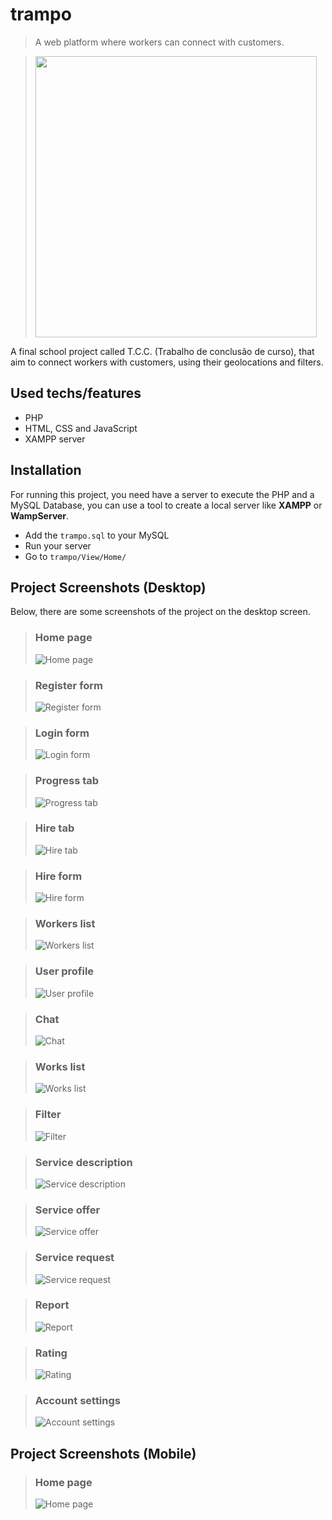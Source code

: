 # trampo
> A web platform where workers can connect with customers.


> <img src="assets/trampo_logo.png" width="450">


A final school project called T.C.C. (Trabalho de conclusão de curso), that aim to connect workers with customers, using their geolocations and filters.

## Used techs/features

- PHP
- HTML, CSS and JavaScript
- XAMPP server

## Installation

For running this project, you need have a server to execute the PHP and a MySQL Database, you can use a tool to create a local server like **XAMPP** or **WampServer**.

- Add the `trampo.sql` to your MySQL
- Run your server
- Go to `trampo/View/Home/`


## Project Screenshots (Desktop)

Below, there are some screenshots of the project on the desktop screen.

> ### Home page
> ![Home page](assets/web/1.png)

> ### Register form
> ![Register form](assets/web/2.png)

> ### Login form
> ![Login form](assets/web/3.png)

> ### Progress tab
> ![Progress tab](assets/web/4.png)

> ### Hire tab
> ![Hire tab](assets/web/5.png)

> ### Hire form
> ![Hire form](assets/web/6.png)

> ### Workers list
> ![Workers list](assets/web/7.png)

> ### User profile
> ![User profile](assets/web/8.png)

> ### Chat
> ![Chat](assets/web/9.png)

> ### Works list
> ![Works list](assets/web/10.png)

> ### Filter
> ![Filter](assets/web/11.png)

> ### Service description
> ![Service description](assets/web/12.png)

> ### Service offer
> ![Service offer](assets/web/13.png)


> ### Service request
> ![Service request](assets/web/14.png)

> ### Report
> ![Report](assets/web/16.png)

> ### Rating
> ![Rating](assets/web/18.png)

> ### Account settings
> ![Account settings](assets/web/account.png)

## Project Screenshots (Mobile)

> ### Home page
> ![Home page](assets/mobile/1_mobile.png)



